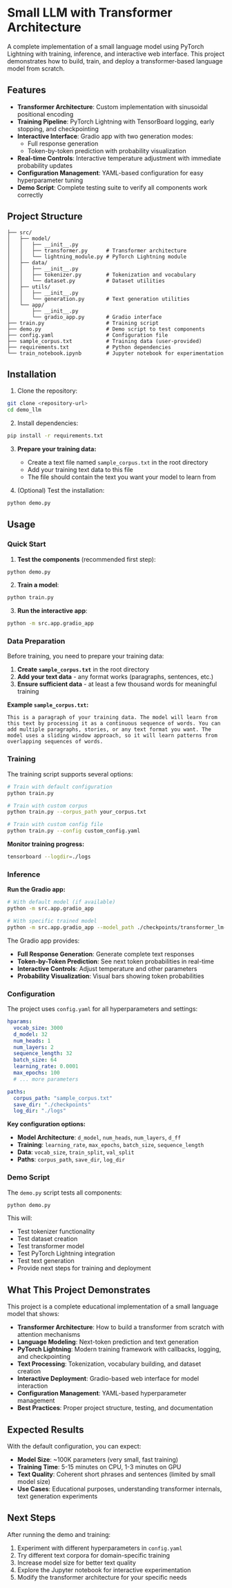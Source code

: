 # Small LLM with Transformer Architecture

A complete implementation of a small language model using PyTorch Lightning with training, inference, and interactive web interface. This project demonstrates how to build, train, and deploy a transformer-based language model from scratch.

## Features

- **Transformer Architecture**: Custom implementation with sinusoidal positional encoding
- **Training Pipeline**: PyTorch Lightning with TensorBoard logging, early stopping, and checkpointing
- **Interactive Interface**: Gradio app with two generation modes:
  - Full response generation
  - Token-by-token prediction with probability visualization
- **Real-time Controls**: Interactive temperature adjustment with immediate probability updates
- **Configuration Management**: YAML-based configuration for easy hyperparameter tuning
- **Demo Script**: Complete testing suite to verify all components work correctly

## Project Structure

```
├── src/
│   ├── model/
│   │   ├── __init__.py
│   │   ├── transformer.py      # Transformer architecture
│   │   └── lightning_module.py # PyTorch Lightning module
│   ├── data/
│   │   ├── __init__.py
│   │   ├── tokenizer.py        # Tokenization and vocabulary
│   │   └── dataset.py          # Dataset utilities
│   ├── utils/
│   │   ├── __init__.py
│   │   └── generation.py       # Text generation utilities
│   └── app/
│       ├── __init__.py
│       └── gradio_app.py       # Gradio interface
├── train.py                    # Training script
├── demo.py                     # Demo script to test components
├── config.yaml                 # Configuration file
├── sample_corpus.txt           # Training data (user-provided)
├── requirements.txt            # Python dependencies
└── train_notebook.ipynb        # Jupyter notebook for experimentation
```

## Installation

1. Clone the repository:
```bash
git clone <repository-url>
cd demo_llm
```

2. Install dependencies:
```bash
pip install -r requirements.txt
```

3. **Prepare your training data:**
   - Create a text file named `sample_corpus.txt` in the root directory
   - Add your training text data to this file
   - The file should contain the text you want your model to learn from

4. (Optional) Test the installation:
```bash
python demo.py
```

## Usage

### Quick Start

1. **Test the components** (recommended first step):
```bash
python demo.py
```

2. **Train a model**:
```bash
python train.py
```

3. **Run the interactive app**:
```bash
python -m src.app.gradio_app
```

### Data Preparation

Before training, you need to prepare your training data:

1. **Create `sample_corpus.txt`** in the root directory
2. **Add your text data** - any format works (paragraphs, sentences, etc.)
3. **Ensure sufficient data** - at least a few thousand words for meaningful training

**Example `sample_corpus.txt`:**
```
This is a paragraph of your training data. The model will learn from this text by processing it as a continuous sequence of words. You can add multiple paragraphs, stories, or any text format you want. The model uses a sliding window approach, so it will learn patterns from overlapping sequences of words.
```

### Training

The training script supports several options:

```bash
# Train with default configuration
python train.py

# Train with custom corpus
python train.py --corpus_path your_corpus.txt

# Train with custom config file
python train.py --config custom_config.yaml
```

**Monitor training progress:**
```bash
tensorboard --logdir=./logs
```

### Inference

**Run the Gradio app:**
```bash
# With default model (if available)
python -m src.app.gradio_app

# With specific trained model
python -m src.app.gradio_app --model_path ./checkpoints/transformer_lm-best-v01.ckpt --vocab_path ./checkpoints/vocab.pkl
```

The Gradio app provides:
- **Full Response Generation**: Generate complete text responses
- **Token-by-Token Prediction**: See next token probabilities in real-time
- **Interactive Controls**: Adjust temperature and other parameters
- **Probability Visualization**: Visual bars showing token probabilities

### Configuration

The project uses `config.yaml` for all hyperparameters and settings:

```yaml
hparams:
  vocab_size: 3000
  d_model: 32
  num_heads: 1
  num_layers: 2
  sequence_length: 32
  batch_size: 64
  learning_rate: 0.0001
  max_epochs: 100
  # ... more parameters

paths:
  corpus_path: "sample_corpus.txt"
  save_dir: "./checkpoints"
  log_dir: "./logs"
```

**Key configuration options:**
- **Model Architecture**: `d_model`, `num_heads`, `num_layers`, `d_ff`
- **Training**: `learning_rate`, `max_epochs`, `batch_size`, `sequence_length`
- **Data**: `vocab_size`, `train_split`, `val_split`
- **Paths**: `corpus_path`, `save_dir`, `log_dir`

### Demo Script

The `demo.py` script tests all components:

```bash
python demo.py
```

This will:
- Test tokenizer functionality
- Test dataset creation
- Test transformer model
- Test PyTorch Lightning integration
- Test text generation
- Provide next steps for training and deployment

## What This Project Demonstrates

This project is a complete educational implementation of a small language model that shows:

- **Transformer Architecture**: How to build a transformer from scratch with attention mechanisms
- **Language Modeling**: Next-token prediction and text generation
- **PyTorch Lightning**: Modern training framework with callbacks, logging, and checkpointing
- **Text Processing**: Tokenization, vocabulary building, and dataset creation
- **Interactive Deployment**: Gradio-based web interface for model interaction
- **Configuration Management**: YAML-based hyperparameter management
- **Best Practices**: Proper project structure, testing, and documentation

## Expected Results

With the default configuration, you can expect:
- **Model Size**: ~100K parameters (very small, fast training)
- **Training Time**: 5-15 minutes on CPU, 1-3 minutes on GPU
- **Text Quality**: Coherent short phrases and sentences (limited by small model size)
- **Use Cases**: Educational purposes, understanding transformer internals, text generation experiments

## Next Steps

After running the demo and training:
1. Experiment with different hyperparameters in `config.yaml`
2. Try different text corpora for domain-specific training
3. Increase model size for better text quality
4. Explore the Jupyter notebook for interactive experimentation
5. Modify the transformer architecture for your specific needs
